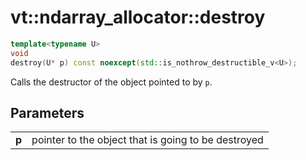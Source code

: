 vt::ndarray_allocator::destroy
==============================

```c++
template<typename U>
void
destroy(U* p) const noexcept(std::is_nothrow_destructible_v<U>);
```

Calls the destructor of the object pointed to by `p`.

Parameters
----------

|||
----- | ---------------------------------------------------
**p** | pointer to the object that is going to be destroyed
